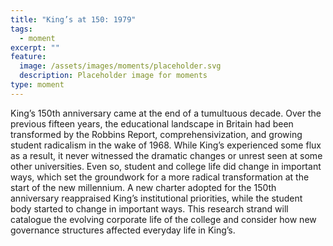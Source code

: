```yaml
---
title: "King’s at 150: 1979"
tags:
  - moment
excerpt: ""
feature:
  image: /assets/images/moments/placeholder.svg
  description: Placeholder image for moments
type: moment
---
```


King’s 150th anniversary came at the end of a tumultuous decade. Over the previous fifteen years, the educational landscape in Britain had been transformed by the Robbins Report, comprehensivization, and growing student radicalism in the wake of 1968. While King’s experienced some flux as a result, it never witnessed the dramatic changes or unrest seen at some other universities. Even so, student and college life did change in important ways, which set the groundwork for a more radical transformation at the start of the new millennium. A new charter adopted for the 150th anniversary reappraised King’s institutional priorities, while the student body started to change in important ways. This research strand will catalogue the evolving corporate life of the college and consider how new governance structures affected everyday life in King’s.
